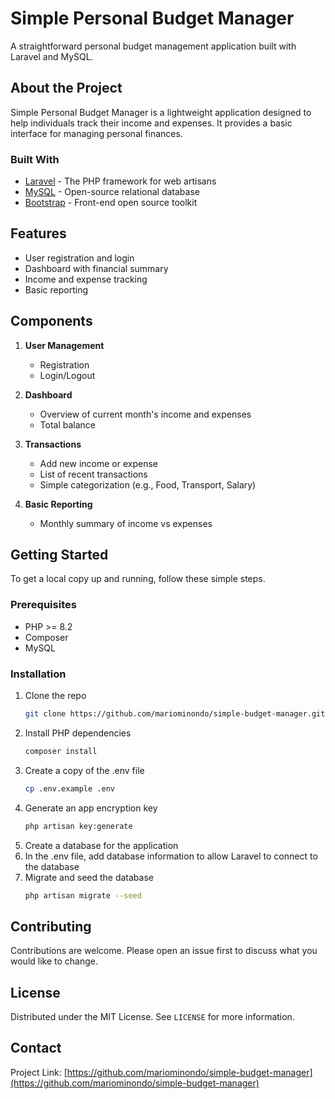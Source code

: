 # Simple Personal Budget Manager

A straightforward personal budget management application built with Laravel and MySQL.

## About the Project

Simple Personal Budget Manager is a lightweight application designed to help individuals track their income and expenses. It provides a basic interface for managing personal finances.

### Built With

- [Laravel](https://laravel.com) - The PHP framework for web artisans
- [MySQL](https://www.mysql.com) - Open-source relational database
- [Bootstrap](https://getbootstrap.com) - Front-end open source toolkit

## Features

- User registration and login
- Dashboard with financial summary
- Income and expense tracking
- Basic reporting

## Components

1. **User Management**
   - Registration
   - Login/Logout

2. **Dashboard**
   - Overview of current month's income and expenses
   - Total balance

3. **Transactions**
   - Add new income or expense
   - List of recent transactions
   - Simple categorization (e.g., Food, Transport, Salary)

4. **Basic Reporting**
   - Monthly summary of income vs expenses

## Getting Started

To get a local copy up and running, follow these simple steps.

### Prerequisites

- PHP >= 8.2
- Composer
- MySQL

### Installation

1. Clone the repo
   ```sh
   git clone https://github.com/mariominondo/simple-budget-manager.git
   ```
2. Install PHP dependencies
   ```sh
   composer install
   ```
3. Create a copy of the .env file
   ```sh
   cp .env.example .env
   ```
4. Generate an app encryption key
   ```sh
   php artisan key:generate
   ```
5. Create a database for the application
6. In the .env file, add database information to allow Laravel to connect to the database
7. Migrate and seed the database
   ```sh
   php artisan migrate --seed
   ```

## Contributing

Contributions are welcome. Please open an issue first to discuss what you would like to change.

## License

Distributed under the MIT License. See `LICENSE` for more information.

## Contact

Project Link: [https://github.com/mariominondo/simple-budget-manager](https://github.com/mariominondo/simple-budget-manager)